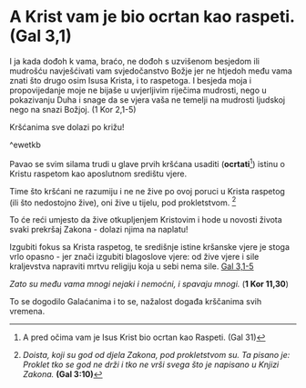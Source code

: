 # A Krist vam je bio ocrtan kao raspeti. (Gal 3,1)


I ja kada dođoh k vama, braćo, ne dođoh s uzvišenom besjedom  ili mudrošću navješćivati vam svjedočanstvo Božje
jer ne htjedoh  među vama znati što drugo osim Isusa Krista, i to raspetoga.
I  besjeda moja i propovijedanje moje ne bijaše u uvjerljivim riječima  mudrosti, nego u pokazivanju Duha i snage
da se vjera vaša  ne temelji na mudrosti ljudskoj nego na snazi Božjoj. (1 Kor 2,1-5)


Kršćanima sve dolazi po križu! 
<!-- ~~ovdje stavi poveznicu na kartice koje govore o apsolustnosti križa . imam mislim u obsidianu~~ ❗--> ^ewetkb

Pavao se svim silama trudi u glave prvih kršćana usaditi (**ocrtati**[^1]) istinu o Kristu raspetom kao aposlutnom središtu vjere.

Time što kršćani ne razumiju i ne ne žive po ovoj poruci u Krista raspetog  (ili što nedostojno žive), oni žive u tijelu, pod prokletstvom. [^2]

To će reći umjesto da žive otkupljenjem Kristovim i hode u novosti života svaki prekršaj Zakona - dolazi njima na naplatu!


Izgubiti fokus sa Krista raspetog, te središnje istine kršanske vjere je stoga vrlo opasno - jer znači izgubiti  blagoslove vjere: od žive vjere i sile kraljevstva napraviti mrtvu religiju koja u sebi nema sile.  [Gal 3,1-5](../3.Biblijski%20tekstovi/Gal-3_1-5.md) 

*Zato su među vama mnogi nejaki i nemoćni, i spavaju mnogi.* (**1 Kor 11,30**)


[^1]:  A pred očima vam je  Isus Krist bio ocrtan kao Raspeti.  (Gal 31)
[^2]: *Doista, koji su god od djela Zakona, pod prokletstvom  su. Ta pisano je: Proklet tko se god ne drži i tko ne vrši  svega što je napisano u Knjizi Zakona.* **(Gal 3:10)** 

To se dogodilo Galaćanima i to se, nažalost događa krščanima svih vremena.